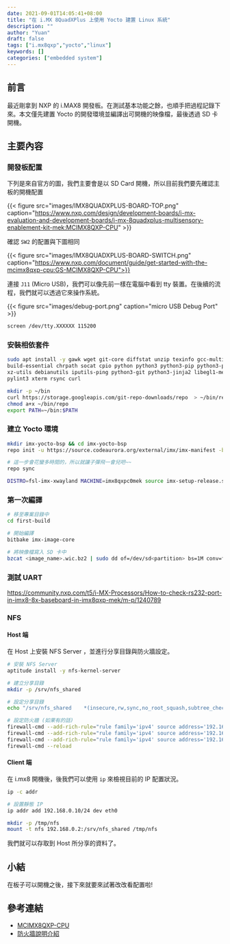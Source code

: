 ```yaml
---
date: 2021-09-01T14:05:41+08:00
title: "在 i.MX 8QuadXPlus 上使用 Yocto 建置 Linux 系統"
description: ""
author: "Yuan"
draft: false
tags: ["i.mx8qxp","yocto","linux"]
keywords: []
categories: ["embedded system"]
---
```


## 前言

最近剛拿到 NXP 的 i.MAX8 開發板。在測試基本功能之餘，也順手把過程記錄下來。本文僅先建置 Yocto 的開發環境並編譯出可開機的映像檔，最後透過 SD 卡開機。

<!--more-->

## 主要內容

### 開發板配置

下列是來自官方的圖，我們主要會是以 SD Card 開機，所以目前我們要先確認主板的開機配置

{{< figure src="images/IMX8QUADXPLUS-BOARD-TOP.png" caption="https://www.nxp.com/design/development-boards/i-mx-evaluation-and-development-boards/i-mx-8quadxplus-multisensory-enablement-kit-mek:MCIMX8QXP-CPU" >}}

確認 `SW2` 的配置與下圖相同

{{< figure src="images/IMX8QUADXPLUS-BOARD-SWITCH.png" caption="https://www.nxp.com/document/guide/get-started-with-the-mcimx8qxp-cpu:GS-MCIMX8QXP-CPU">}}

連接 `J11` (Micro USB)，我們可以像先前一樣在電腦中看到 tty 裝置。在後續的流程，我們就可以透過它來操作系統。

{{< figure src="images/debug-port.png" caption="micro USB Debug Port" >}}

```bash
screen /dev/tty.XXXXXX 115200
```

### 安裝相依套件

```bash
sudo apt install -y gawk wget git-core diffstat unzip texinfo gcc-multilib \
build-essential chrpath socat cpio python python3 python3-pip python3-pexpect \
xz-utils debianutils iputils-ping python3-git python3-jinja2 libegl1-mesa libsdl1.2-dev \
pylint3 xterm rsync curl

mkdir -p ~/bin
curl https://storage.googleapis.com/git-repo-downloads/repo  > ~/bin/repo
chmod a+x ~/bin/repo
export PATH=~/bin:$PATH
```

### 建立 Yocto 環境

```bash
mkdir imx-yocto-bsp && cd imx-yocto-bsp
repo init -u https://source.codeaurora.org/external/imx/imx-manifest -b imx-linux-hardknott -m imx-5.10.35-2.0.0.xml

# 這一步會花蠻多時間的，所以就讓子彈飛一會兒吧~~ 
repo sync

DISTRO=fsl-imx-xwayland MACHINE=imx8qxpc0mek source imx-setup-release.sh -b first-build
```

### 第一次編譯
```bash
# 移至專案目錄中
cd first-build

# 開始編譯
bitbake imx-image-core

# 將映像檔寫入 SD 卡中
bzcat <image_name>.wic.bz2 | sudo dd of=/dev/sd<partition> bs=1M conv=fsync
```

### 測試 UART

https://community.nxp.com/t5/i-MX-Processors/How-to-check-rs232-port-in-imx8-8x-baseboard-in-imx8qxp-mek/m-p/1240789


### NFS

#### Host 端

在 Host 上安裝 NFS Server ，並進行分享目錄與防火牆設定。 

```bash
# 安裝 NFS Server
aptitude install -y nfs-kernel-server

# 建立分享目錄
mkdir -p /srv/nfs_shared

# 設定分享目錄
echo "/srv/nfs_shared    *(insecure,rw,sync,no_root_squash,subtree_check)" > /etc/export

# 設定防火牆 (如果有的話)
firewall-cmd --add-rich-rule="rule family='ipv4' source address='192.168.0.10' service name='nfs' accept" --permanent
firewall-cmd --add-rich-rule="rule family='ipv4' source address='192.168.0.10' service name='mountd' accept" --permanent
firewall-cmd --add-rich-rule="rule family='ipv4' source address='192.168.0.10' service name='rpc-bind accept" --permanent
firewall-cmd --reload
```

#### Client 端

在 i.mx8 開機後，後我們可以使用 `ip` 來檢視目前的 IP 配置狀況。

```bash
ip -c addr

# 設置靜態 IP
ip addr add 192.168.0.10/24 dev eth0
``` 

```bash
mkdir -p /tmp/nfs
mount -t nfs 192.168.0.2:/srv/nfs_shared /tmp/nfs
```

我們就可以存取到 Host  所分享的資料了。

## 小結

在板子可以開機之後，接下來就要來試著改改看配置啦!

## 參考連結

- [MCIMX8QXP-CPU][1]
- [防火牆說明介紹][2]

[1]:https://www.nxp.com/design/development-boards/i-mx-evaluation-and-development-boards/i-mx-8quadxplus-multisensory-enablement-kit-mek:MCIMX8QXP-CPU
[2]:https://blog.xuite.net/tolarku/blog/363801991-CentOS+7+Firewalld+防火牆說明介紹

[3]:https://imxdev.gitlab.io/tutorial/How_to_use_UUU_to_flash_the_iMX_boards/
[4]:https://github.com/NXPmicro/mfgtools
[5]:https://www.wpgdadatong.com/tw/blog/detail?BID=B1389